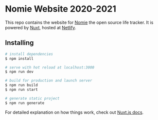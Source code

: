 # Nomie Website 2020-2021

This repo contains the website for [Nomie](https://nomie.app) the open source life tracker. It is powered by [Nuxt](https://nuxtjs.org), hosted at [Netlify](https://netlify.com).

## Installing

```bash
# install dependencies
$ npm install

# serve with hot reload at localhost:3000
$ npm run dev

# build for production and launch server
$ npm run build
$ npm run start

# generate static project
$ npm run generate
```

For detailed explanation on how things work, check out [Nuxt.js docs](https://nuxtjs.org).
